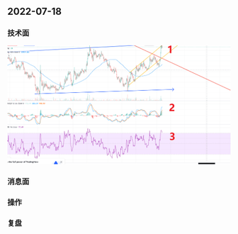 ## 2022-07-18

### 技术面

![](https://github.com/gxjcoo/Charity-diary/blob/main/images/Snipaste_2022-07-18_19-15-51.png)

### 消息面

### 操作

### 复盘
